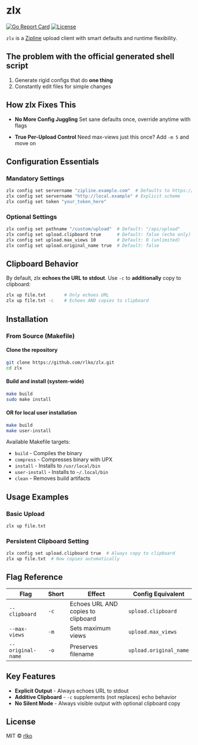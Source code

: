 # zlx

[![Go Report Card](https://goreportcard.com/badge/github.com/rlko/zlx)](https://goreportcard.com/report/github.com/rlko/zlx)
[![License](https://img.shields.io/badge/license-MIT-blue.svg)](LICENSE)

`zlx` is a [Zipline](https://zipline.diced.sh/) upload client with smart defaults and runtime flexibility.

## The problem with the official generated shell script

1. Generate rigid configs that do **one thing**
2. Constantly edit files for simple changes

## How zlx Fixes This

- **No More Config Juggling**
  Set sane defaults once, override anytime with flags

- **True Per-Upload Control**
  Need max-views just this once? Add `-m 5` and move on

## Configuration Essentials

### Mandatory Settings
```bash
zlx config set servername "zipline.example.com"  # Defaults to https://
zlx config set servername "http://local.example" # Explicit scheme
zlx config set token "your_token_here"
```

### Optional Settings
```bash
zlx config set pathname "/custom/upload"  # Default: "/api/upload"
zlx config set upload.clipboard true      # Default: false (echo only)
zlx config set upload.max_views 10        # Default: 0 (unlimited)
zlx config set upload.original_name true  # Default: false
```

## Clipboard Behavior

By default, zlx **echoes the URL to stdout**. Use `-c` to **additionally** copy to clipboard:

```bash
zlx up file.txt       # Only echoes URL
zlx up file.txt -c    # Echoes AND copies to clipboard
```

## Installation

### From Source (Makefile)

#### Clone the repository
```bash
git clone https://github.com/rlko/zlx.git
cd zlx
```

#### Build and install (system-wide)
```bash
make build
sudo make install
```

#### OR for local user installation
```bash
make build
make user-install
```

Available Makefile targets:
- `build` - Compiles the binary
- `compress` - Compresses binary with UPX
- `install` - Installs to `/usr/local/bin`
- `user-install` - Installs to `~/.local/bin`
- `clean` - Removes build artifacts

## Usage Examples

### Basic Upload
```bash
zlx up file.txt
```

### Persistent Clipboard Setting
```bash
zlx config set upload.clipboard true  # Always copy to clipboard
zlx up file.txt  # Now copies automatically
```

## Flag Reference
| Flag | Short | Effect | Config Equivalent |
|------|-------|--------|--------------------|
| `--clipboard` | `-c` | Echoes URL AND copies to clipboard | `upload.clipboard` |
| `--max-views` | `-m` | Sets maximum views | `upload.max_views` |
| `--original-name` | `-o` | Preserves filename | `upload.original_name` |

## Key Features
- **Explicit Output** - Always echoes URL to stdout
- **Additive Clipboard** - `-c` supplements (not replaces) echo behavior
- **No Silent Mode** - Always visible output with optional clipboard copy

## License

MIT © [rlko](https://github.com/rlko)
